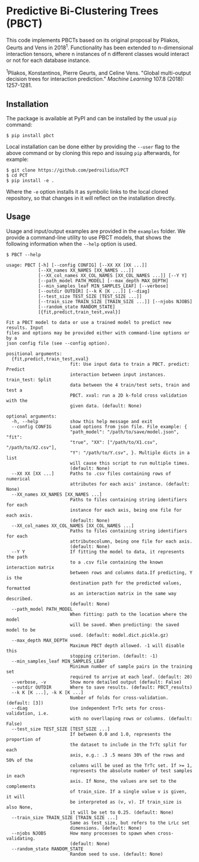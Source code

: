 # Predictive Bi-Clustering Trees (PBCT)
This code implements PBCTs based on its original proposal by Pliakos, Geurts and Vens in 2018<sup>1</sup>. Functionality has been extended to n-dimensional interaction tensors, where n instances of n different classes would interact or not for each database instance.

<sup>1</sup>Pliakos, Konstantinos, Pierre Geurts, and Celine Vens. "Global multi-output decision trees for interaction prediction." *Machine Learning* 107.8 (2018): 1257-1281.

## Installation
The package is available at PyPI and can be installed by the usual `pip` command:
```
$ pip install pbct
```
Local installation can be done either by providing the `--user` flag to the above command or by cloning this repo and issuing `pip` afterwards, for example:
```
$ git clone https://github.com/pedroilidio/PCT
$ cd PCT
$ pip install -e .
```
Where the `-e` option installs it as symbolic links to the local cloned repository, so that changes in it will reflect on the installation directly.

## Usage
Usage and input/output examples are provided in the `examples` folder.
We provide a command-line utility to use PBCT models, that shows the following information when the `--help` option is used.

```
$ PBCT --help

usage: PBCT [-h] [--config CONFIG] [--XX XX [XX ...]]
            [--XX_names XX_NAMES [XX_NAMES ...]]
            [--XX_col_names XX_COL_NAMES [XX_COL_NAMES ...]] [--Y Y]
            [--path_model PATH_MODEL] [--max_depth MAX_DEPTH]
            [--min_samples_leaf MIN_SAMPLES_LEAF] [--verbose]
            [--outdir OUTDIR] [--k K [K ...]] [--diag]
            [--test_size TEST_SIZE [TEST_SIZE ...]]
            [--train_size TRAIN_SIZE [TRAIN_SIZE ...]] [--njobs NJOBS]
            [--random_state RANDOM_STATE]
            [{fit,predict,train_test,xval}]

Fit a PBCT model to data or use a trained model to predict new results. Input
files and options may be provided either with command-line options or by a
json config file (see --config option).

positional arguments:
  {fit,predict,train_test,xval}
                        fit: Use input data to train a PBCT. predict: Predict
                        interaction between input instances. train_test: Split
                        data between the 4 train/test sets, train and test a
                        PBCT. xval: run a 2D k-fold cross validation with the
                        given data. (default: None)

optional arguments:
  -h, --help            show this help message and exit
  --config CONFIG       Load options from json file. File example: {
                        "path_model": "/path/to/save/model.json", "fit":
                        "true", "XX": ["/path/to/X1.csv", "/path/to/X2.csv"],
                        "Y": "/path/to/Y.csv", }. Multiple dicts in a list
                        will cause this script to run multiple times.
                        (default: None)
  --XX XX [XX ...]      Paths to .csv files containing rows of numerical
                        attributes for each axis' instance. (default: None)
  --XX_names XX_NAMES [XX_NAMES ...]
                        Paths to files containing string identifiers for each
                        instance for each axis, being one file for each axis.
                        (default: None)
  --XX_col_names XX_COL_NAMES [XX_COL_NAMES ...]
                        Paths to files containing string identifiers for each
                        attributecolumn, being one file for each axis.
                        (default: None)
  --Y Y                 If fitting the model to data, it represents the path
                        to a .csv file containing the known interaction matrix
                        between rows and columns data.If predicting, Y is the
                        destination path for the predicted values, formatted
                        as an interaction matrix in the same way described.
                        (default: None)
  --path_model PATH_MODEL
                        When fitting: path to the location where the model
                        will be saved. When predicting: the saved model to be
                        used. (default: model.dict.pickle.gz)
  --max_depth MAX_DEPTH
                        Maximum PBCT depth allowed. -1 will disable this
                        stopping criterion. (default: -1)
  --min_samples_leaf MIN_SAMPLES_LEAF
                        Minimum number of sample pairs in the training set
                        required to arrive at each leaf. (default: 20)
  --verbose, -v         Show more detailed output (default: False)
  --outdir OUTDIR       Where to save results. (default: PBCT_results)
  --k K [K ...], -k K [K ...]
                        Number of folds for cross-validation. (default: [3])
  --diag                Use independent TrTc sets for cross-validation, i.e.
                        with no overllaping rows or columns. (default: False)
  --test_size TEST_SIZE [TEST_SIZE ...]
                        If between 0.0 and 1.0, represents the proportion of
                        the dataset to include in the TrTc split for each
                        axis, e.g.: .3 .5 means 30% of the rows and 50% of the
                        columns will be used as the TrTc set. If >= 1,
                        represents the absolute number of test samples in each
                        axis. If None, the values are set to the complements
                        of train_size. If a single value v is given, it will
                        be interpreted as (v, v). If train_size is also None,
                        it will be set to 0.25. (default: None)
  --train_size TRAIN_SIZE [TRAIN_SIZE ...]
                        Same as test_size, but refers to the LrLc set
                        dimensions. (default: None)
  --njobs NJOBS         How many processes to spawn when cross-validating.
                        (default: None)
  --random_state RANDOM_STATE
                        Random seed to use. (default: None)
```
